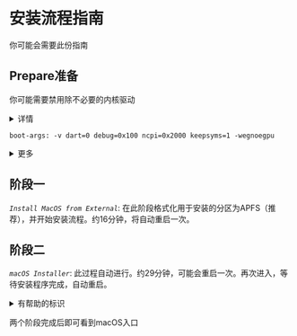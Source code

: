 # 安装流程指南
你可能会需要此份指南

## Prepare准备
你可能需要禁用除不必要的内核驱动
<details>
<summary>详情</summary>
保留必要驱动：Lilu , VirtualSMC + 必要扩展驱动 , Whatevergreen , VoodooPS2 
, CtlnaAHCIPort磁盘驱动 （按需要)

禁用其他驱动例如：触摸板，蓝牙等（Kernel -> Add 切换为false)
</details>

```
boot-args: -v dart=0 debug=0x100 ncpi=0x2000 keepsyms=1 -wegnoegpu
```
<details>
<summary>更多</summary>
让设备运行不支持的macOS(高)版本，请使用<code>-no_compat_check</code>
</details>

## 阶段一
*`Install MacOS from External`*: 
在此阶段格式化用于安装的分区为APFS（推荐），并开始安装流程。约16分钟，将自动重启一次。

## 阶段二
*`macOS Installer`*: 
此过程自动进行。约29分钟，可能会重启一次。再次进入，等待安装程序完成，自动重启。
<details>
<summary>有帮助的标识</summary>
再次提到，阶段二可能会重启一次，并且log可见伴随大量复制文件

第二阶段的异常重启可能是正常的，完成了后续工作，所有工作完成，终止标识为
<pre><code>
umount ..... # 此过程卸载已挂载的卷（Volume）

MACH boot
</code></pre>
</details>

两个阶段完成后即可看到macOS入口
